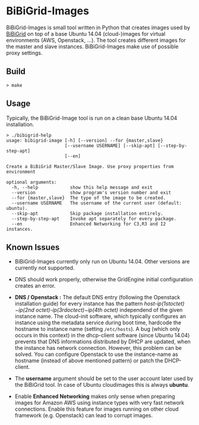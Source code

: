 # BiBiGrid-Images

BiBiGrid-Images is small tool written in Python that creates images used by [BiBiGrid](https://github.com/bibiserv/bibigrid) on top of a base Ubuntu 14.04 (cloud-)images for virtual environments (AWS, Openstack, ...). The tool creates different images for the master and slave instances. BiBiGrid-Images make use of possible proxy settings.


## Build

```
> make

```

## Usage
Typically, the BiBiGrid-Image tool is run on a clean base Ubuntu 14.04 installation.


```
> ./bibigrid-help
usage: bibigrid-image [-h] [--version] --for {master,slave}
                      [--username USERNAME] [--skip-apt] [--step-by-step-apt]
                      [--en]

Create a BiBiGrid Master/Slave Image. Use proxy properties from environment

optional arguments:
  -h, --help            show this help message and exit
  --version             show program's version number and exit
  --for {master,slave}  The type of the image to be created.
  --username USERNAME   The username of the current user (default: ubuntu).
  --skip-apt            Skip package installation entirely.
  --step-by-step-apt    Invoke apt separately for every package.
  --en                  Enhanced Networking for C3,R3 and I2 instances.
```


## Known Issues
- BiBiGrid-Images currently only run on Ubuntu 14.04. Other versions are currently not supported.
- DNS should work properly, otherwise the GridEngine initial configuration creates an error. 
- **DNS / Openstack :** The default DNS entry (following the Openstack installation guide) for every instance has the pattern *host-$ip(1st octet)-$ip(2nd octet)-$ip(3rd octect)-$ip(4th octet)* independend of the given instance name. The cloud-init software, which typically configures an instance using the metadata service during boot time, hardcode the hostname to instance name (setting `/etc/hosts`). A bug  (which only occurs in this context) in the dhcp-client software (since Ubuntu 14.04) prevents that DNS informations distributed by DHCP are updated, when the instance has network connection. However, this problem can be solved. You can configure Openstack to use the instance-name as hostname (instead of above mentioned pattern) or patch the DHCP-client.

- The **username** argument should be set to the user account later used by the BiBiGrid tool. In case of Ubuntu cloudimages this is always **ubuntu**.
- Enable **Enhanced Networking** makes only sense when preparing images for Amazon AWS using instance types with very fast network connections. Enable this feature for images running on other cloud framework (e.g. Openstack) can lead to corrupt images.